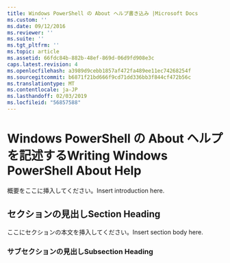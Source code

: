 ```yaml
---
title: Windows PowerShell の About ヘルプ書き込み |Microsoft Docs
ms.custom: ''
ms.date: 09/12/2016
ms.reviewer: ''
ms.suite: ''
ms.tgt_pltfrm: ''
ms.topic: article
ms.assetid: 66fdc84b-882b-48ef-869d-06d9fd908e3c
caps.latest.revision: 4
ms.openlocfilehash: a3989d9cebb1857af472fa489ee11ec74268254f
ms.sourcegitcommit: b6871f21bd666f9cd71dd336bb3f844cf472b56c
ms.translationtype: MT
ms.contentlocale: ja-JP
ms.lasthandoff: 02/03/2019
ms.locfileid: "56857588"
---
```

# <a name="writing-windows-powershell-about-help"></a><span data-ttu-id="3ad72-102">Windows PowerShell の About ヘルプを記述する</span><span class="sxs-lookup"><span data-stu-id="3ad72-102">Writing Windows PowerShell About Help</span></span>

<span data-ttu-id="3ad72-103">概要をここに挿入してください。</span><span class="sxs-lookup"><span data-stu-id="3ad72-103">Insert introduction here.</span></span>

## <a name="section-heading"></a><span data-ttu-id="3ad72-104">セクションの見出し</span><span class="sxs-lookup"><span data-stu-id="3ad72-104">Section Heading</span></span>

 <span data-ttu-id="3ad72-105">ここにセクションの本文を挿入してください。</span><span class="sxs-lookup"><span data-stu-id="3ad72-105">Insert section body here.</span></span>

### <a name="subsection-heading"></a><span data-ttu-id="3ad72-106">サブセクションの見出し</span><span class="sxs-lookup"><span data-stu-id="3ad72-106">Subsection Heading</span></span>
